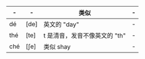 | -  | - | 类似 | - 
|------|----| - |------
|  dé  | [de] | 英文的 "day" | -
| thé  | [te] | t 是清音，发音不像英文的 "th" | - 
| ché  | [ʃe] | 类似 shay | - 